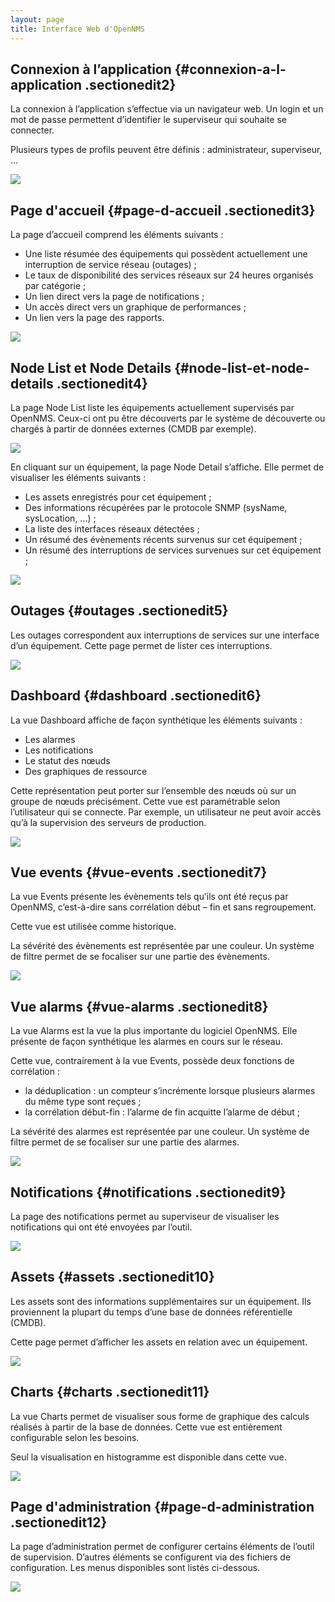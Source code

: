 ```yaml
---
layout: page
title: Interface Web d'OpenNMS
---
```


Connexion à l’application {#connexion-a-l-application .sectionedit2}
-------------------------

La connexion à l’application s’effectue via un navigateur web. Un login
et un mot de passe permettent d’identifier le superviseur qui souhaite
se connecter.

Plusieurs types de profils peuvent être définis : administrateur,
superviseur, …

[![](/assets/media/supervision/opennms/login-02.png)](/_detail/supervision/opennms/login-02.png@id=opennms%253Aopennms-interface.html "supervision:opennms:login-02.png")

Page d'accueil {#page-d-accueil .sectionedit3}
--------------

La page d’accueil comprend les éléments suivants :

-   Une liste résumée des équipements qui possèdent actuellement une
    interruption de service réseau (outages) ;
-   Le taux de disponibilité des services réseaux sur 24 heures
    organisés par catégorie ;
-   Un lien direct vers la page de notifications ;
-   Un accès direct vers un graphique de performances ;
-   Un lien vers la page des rapports.

[![](/assets/media/supervision/opennms/homepage-02.png)](/_detail/supervision/opennms/homepage-02.png@id=opennms%253Aopennms-interface.html "supervision:opennms:homepage-02.png")

Node List et Node Details {#node-list-et-node-details .sectionedit4}
-------------------------

La page Node List liste les équipements actuellement supervisés par
OpenNMS. Ceux-ci ont pu être découverts par le système de découverte ou
chargés à partir de données externes (CMDB par exemple).

[![](/assets/media/supervision/opennms/nodelist-01.png)](/_detail/supervision/opennms/nodelist-01.png@id=opennms%253Aopennms-interface.html "supervision:opennms:nodelist-01.png")

En cliquant sur un équipement, la page Node Detail s’affiche. Elle
permet de visualiser les éléments suivants :

-   Les assets enregistrés pour cet équipement ;
-   Des informations récupérées par le protocole SNMP (sysName,
    sysLocation, …) ;
-   La liste des interfaces réseaux détectées ;
-   Un résumé des évènements récents survenus sur cet équipement ;
-   Un résumé des interruptions de services survenues sur cet équipement
    ;

[![](/assets/media/supervision/opennms/nodedetail-01.png)](/_detail/supervision/opennms/nodedetail-01.png@id=opennms%253Aopennms-interface.html "supervision:opennms:nodedetail-01.png")

Outages {#outages .sectionedit5}
-------

Les outages correspondent aux interruptions de services sur une
interface d’un équipement. Cette page permet de lister ces
interruptions.

[![](/assets/media/supervision/opennms/outages-02.png)](/_detail/supervision/opennms/outages-02.png@id=opennms%253Aopennms-interface.html "supervision:opennms:outages-02.png")

Dashboard {#dashboard .sectionedit6}
---------

La vue Dashboard affiche de façon synthétique les éléments suivants :

-   Les alarmes
-   Les notifications
-   Le statut des nœuds
-   Des graphiques de ressource

Cette représentation peut porter sur l’ensemble des nœuds où sur un
groupe de nœuds précisément. Cette vue est paramétrable selon
l’utilisateur qui se connecte. Par exemple, un utilisateur ne peut avoir
accès qu’à la supervision des serveurs de production.

[![](/assets/media/supervision/opennms/dashboard-01.png)](/_detail/supervision/opennms/dashboard-01.png@id=opennms%253Aopennms-interface.html "supervision:opennms:dashboard-01.png")

Vue events {#vue-events .sectionedit7}
----------

La vue Events présente les évènements tels qu’ils ont été reçus par
OpenNMS, c’est-à-dire sans corrélation début – fin et sans regroupement.

Cette vue est utilisée comme historique.

La sévérité des évènements est représentée par une couleur. Un système
de filtre permet de se focaliser sur une partie des évènements.

[![](/assets/media/supervision/opennms/events-01.png)](/_detail/supervision/opennms/events-01.png@id=opennms%253Aopennms-interface.html "supervision:opennms:events-01.png")

Vue alarms {#vue-alarms .sectionedit8}
----------

La vue Alarms est la vue la plus importante du logiciel OpenNMS. Elle
présente de façon synthétique les alarmes en cours sur le réseau.

Cette vue, contrairement à la vue Events, possède deux fonctions de
corrélation :

-   la déduplication : un compteur s’incrémente lorsque plusieurs
    alarmes du même type sont reçues ;
-   la corrélation début-fin : l’alarme de fin acquitte l’alarme de
    début ;

La sévérité des alarmes est représentée par une couleur. Un système de
filtre permet de se focaliser sur une partie des alarmes.

[![](/assets/media/supervision/opennms/alarms-02.png)](/_detail/supervision/opennms/alarms-02.png@id=opennms%253Aopennms-interface.html "supervision:opennms:alarms-02.png")

Notifications {#notifications .sectionedit9}
-------------

La page des notifications permet au superviseur de visualiser les
notifications qui ont été envoyées par l’outil.

[![](/assets/media/supervision/opennms/notifications-01.png)](/_detail/supervision/opennms/notifications-01.png@id=opennms%253Aopennms-interface.html "supervision:opennms:notifications-01.png")

Assets {#assets .sectionedit10}
------

Les assets sont des informations supplémentaires sur un équipement. Ils
proviennent la plupart du temps d’une base de données référentielle
(CMDB).

Cette page permet d’afficher les assets en relation avec un équipement.

[![](/assets/media/supervision/opennms/assets-01.png)](/_detail/supervision/opennms/assets-01.png@id=opennms%253Aopennms-interface.html "supervision:opennms:assets-01.png")

Charts {#charts .sectionedit11}
------

La vue Charts permet de visualiser sous forme de graphique des calculs
réalisés à partir de la base de données. Cette vue est entièrement
configurable selon les besoins.

Seul la visualisation en histogramme est disponible dans cette vue.

[![](/assets/media/supervision/opennms/charts-01.png)](/_detail/supervision/opennms/charts-01.png@id=opennms%253Aopennms-interface.html "supervision:opennms:charts-01.png")

Page d'administration {#page-d-administration .sectionedit12}
---------------------

La page d’administration permet de configurer certains éléments de
l’outil de supervision. D’autres éléments se configurent via des
fichiers de configuration. Les menus disponibles sont listés ci-dessous.

[![](/assets/media/supervision/opennms/admin-01.png)](/_detail/supervision/opennms/admin-01.png@id=opennms%253Aopennms-interface.html "supervision:opennms:admin-01.png")